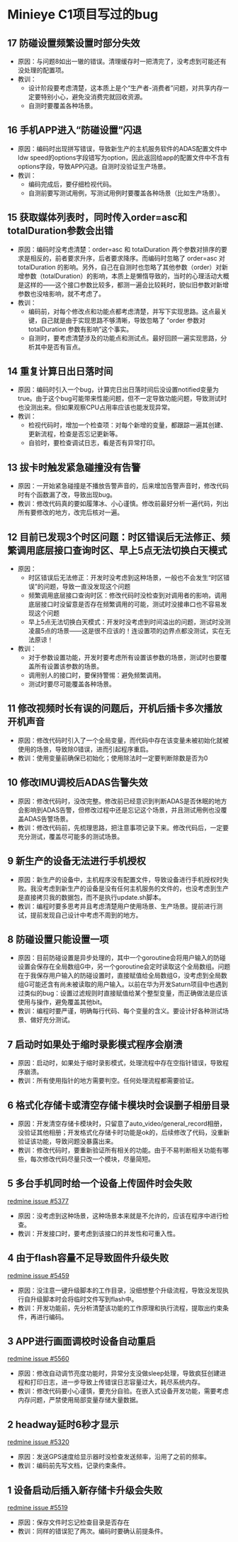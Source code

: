 # Minieye C1项目写过的bug

## 17 防碰设置频繁设置时部分失效

- 原因：与问题8如出一辙的错误。清理缓存时一把清完了，没考虑到可能还有没处理的配置项。
- 教训：
    - 设计阶段要考虑清楚，这本质上是个“生产者-消费者”问题，对共享内存一定要特别小心，避免没消费完就回收资源。
    - 自测时要覆盖各种场景。

## 16 手机APP进入“防碰设置”闪退

- 原因：编码时出现拼写错误，导致新生产的主机服务软件的ADAS配置文件中ldw speed的options字段错写为option，因此返回给app的配置文件中不含有options字段，导致APP闪退。自测时没验证生产场景。
- 教训：
    - 编码完成后，要仔细检视代码。
    - 自测前要写测试用例，写测试用例时要覆盖各种场景（比如生产场景）。

## 15 获取媒体列表时，同时传入order=asc和totalDuration参数会出错

- 原因：编码时没考虑清楚：order=asc 和 totalDuration 两个参数对排序的要求是相反的，前者要求升序，后者要求降序。而编码时忽略了 order=asc 对 totalDuration 的影响。另外，自己在自测时也忽略了其他参数（order）对新增参数（totalDuration）的影响，本质上是懒惰导致的，当时的心理活动大概是这样的——这个接口参数比较多，都测一遍会比较耗时，貌似旧参数对新增参数也没啥影响，就不考虑了。
- 教训：
    - 编码前，对每个修改点和功能点都考虑清楚，并写下实现思路。这点最关键，自己就是由于实现思路不够清晰，导致忽略了 “order 参数对 totalDuration 参数有影响”这个事实。
    - 自测时，要考虑清楚涉及的功能点和测试点。最好回顾一遍实现思路，分析其中是否有盲点。

## 14 重复计算日出日落时间

- 原因：编码时引入一个bug，计算完日出日落时间后没设置notified变量为true。由于这个bug可能带来性能问题，但不一定导致功能问题，导致测试时也没测出来。但如果观察CPU占用率应该也能发现异常。
- 教训：
    - 检视代码时，增加一个检查项：对每个新增的变量，都跟踪一遍其创建、更新流程，检查是否忘记更新等。
    - 自验时，要检查调试日志，看是否有异常打印。

## 13 拔卡时触发紧急碰撞没有告警

- 原因：一开始紧急碰撞是不播放告警声音的，后来增加告警声音时，修改代码时有个函数漏了改，导致出现bug。
- 教训：修改代码真的要如履薄冰、小心谨慎。修改前最好分析一遍代码，列出所有要修改的地方，改完后核对一遍。

## 12 目前已发现3个时区问题：时区错误后无法修正、频繁调用底层接口查询时区、早上5点无法切换白天模式

- 原因：
    - 时区错误后无法修正：开发时没考虑到这种场景，一般也不会发生“时区错误”的问题，导致一直没发现这个问题
    - 频繁调用底层接口查询时区：修改代码时没检查到对调用者的影响，调用底层接口时没留意是否存在频繁调用的可能，测试时没接串口也不容易发现这个问题
    - 早上5点无法切换白天模式：开发时没考虑到时间溢出的问题，测试时没测凌晨5点的场景——这是很不应该的！连设置项的边界点都没测试，实在无法原谅！
- 教训：
    - 对于参数设置功能，开发时要考虑所有设置该参数的场景，测试时也要覆盖所有设置该参数的场景。
    - 调用别人的接口时，要保持警惕：避免频繁调用。
    - 测试时要尽可能覆盖各种场景。

## 11 修改视频时长有误的问题后，开机后插卡多次播放开机声音

- 原因：修改代码时引入了一个全局变量，而代码中存在该变量未被初始化就被使用的场景，导致除0错误，进而引起程序重启。
- 教训：使用变量前确保已初始化；使用除法时一定要判断除数是否为0

## 10 修改IMU调校后ADAS告警失效

- 原因：修改代码时，没改完整。修改前已经意识到判断ADAS是否休眠的地方会影响到ADAS告警，但修改过程中还是忘记这个场景，并且测试用例也没覆盖ADAS告警场景。
- 教训：修改代码前，先梳理思路，把注意事项记录下来。修改代码后，一定要充分测试，覆盖尽可能多的测试场景。

## 9 新生产的设备无法进行手机授权

- 原因：新生产的设备中，主机程序没有配置文件，导致设备进行手机授权时失败。我没考虑到新生产的设备是没有任何主机服务的文件的，也没考虑到生产是直接拷贝我的数据包，而不是执行update.sh脚本。
- 教训：编程时要多思考并且考虑清楚用户使用场景、生产场景。提前进行测试，提前发现自己设计中考虑不周到的地方。

## 8 防碰设置只能设置一项

- 原因：目前防碰设置是异步处理的，其中一个goroutine会将用户输入的防碰设置会保存在全局数组G中，另一个goroutine会定时读取这个全局数组。问题在于我保存用户输入的防碰设置时，直接赋值给全局数组G，没考虑到全局数组G可能还含有尚未被读取的用户输入。以前在华为开发Saturn项目中也遇到过类似的bug：设置过滤规则时直接赋值给某个整型变量，而正确做法是应该使用与操作，避免覆盖其他bit。
- 教训：编程时要严谨，明确每行代码、每个变量的含义。要设计好各种测试场景、做好充分测试。

## 7 启动时如果处于缩时录影模式程序会崩溃

- 原因：启动时，如果处于缩时录影模式，处理流程中存在空指针错误，导致程序崩溃。
- 教训：所有使用指针的地方需要判空。任何处理流程都需要验证。

## 6 格式化存储卡或清空存储卡模块时会误删子相册目录

- 原因：开发清空存储卡模块时，只留意了auto_video/general_record相册，没验证其他相册；开发格式化存储卡时功能是ok的，后续修改了代码，没重新验证该功能，导致问题没暴露出来。
- 教训：修改代码时，要重新验证所有相关的功能。由于不易判断相关功能有哪些，每次修改代码尽量只改一个模块，尽量简短。

## 5 多台手机同时给一个设备上传固件时会失败

[redmine issue #5377](https://redmine.minieye.tech/issues/5377)

- 原因：没考虑到这种场景，这种场景本来就是不允许的，应该在程序中进行检查。
- 教训：开发接口时，要考虑到该接口的并发性和可重入性。

## 4 由于flash容量不足导致固件升级失败

[redmine issue #5459](https://redmine.minieye.tech/issues/5459)

- 原因：没注意一键升级脚本的工作目录，没细想整个升级流程，导致没发现执行自升级脚本时会将临时文件写到flash中。
- 教训：开发功能前，先分析清楚该功能的工作原理和执行流程，提取出约束条件，再进行编码。

## 3 APP进行画面调校时设备自动重启

[redmine issue #5560](https://redmine.minieye.tech/issues/5560)

- 原因：修改自动调节亮度功能时，异常分支没做sleep处理，导致疯狂创建进程和打印日志，进一步导致上传错误日志容量过大，耗尽系统内存。
- 教训：修改代码要小心谨慎，要充分自验。在嵌入式设备开发功能，需要考虑内存问题，严禁使用局部变量存储大量数据。

## 2 headway延时6秒才显示

[redmine issue #5320](https://redmine.minieye.tech/issues/5320)

- 原因：发送GPS速度给显示器时没检查发送频率，沿用了之前的频率。
- 教训：编码前先写文档，记录约束条件。

## 1 设备启动后插入新存储卡升级会失败

[redmine issue #5519](https://redmine.minieye.tech/issues/5519)

- 原因：保存文件时忘记检查目录是否存在
- 教训：同样的错误犯了两次。编码时要确认前提条件。
